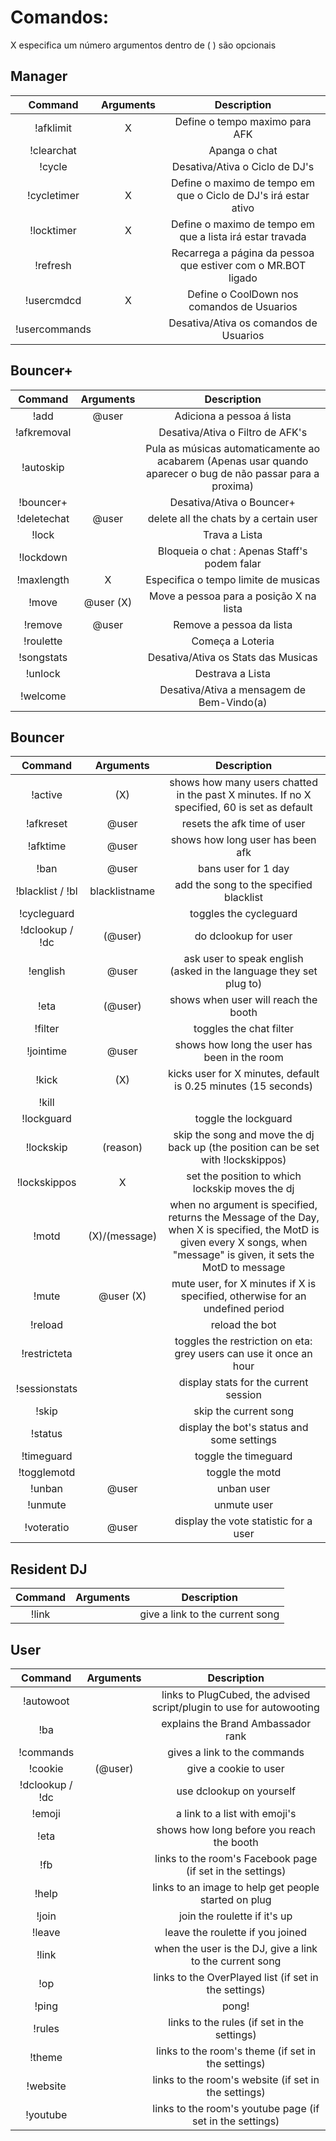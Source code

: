Comandos:
=========

X especifica um número
argumentos dentro de ( ) são opcionais


Manager
-------

|Command | Arguments |  Description |
|:------:|:---------:|:--------------------------------------:|
|!afklimit | X | Define o tempo maximo para AFK |
|!clearchat | | Apanga o chat |
|!cycle | | Desativa/Ativa o Ciclo de DJ's |
|!cycletimer | X | Define o maximo de tempo em que o Ciclo de DJ's irá estar ativo |
|!locktimer | X | Define o maximo de tempo em que a lista irá estar travada |
|!refresh | | Recarrega a página da pessoa que estiver com o MR.BOT ligado |
|!usercmdcd | X | Define o CoolDown nos comandos de Usuarios |
|!usercommands | | Desativa/Ativa os comandos de Usuarios |

Bouncer+
--------

|Command | Arguments |  Description |
|:------:|:---------:|:--------------------------------------:|
|!add | @user | Adiciona a pessoa á lista |
|!afkremoval | | Desativa/Ativa o Filtro de AFK's |
|!autoskip | | Pula as músicas automaticamente ao acabarem (Apenas usar quando aparecer o bug de não passar para a proxima) |
|!bouncer+ | | Desativa/Ativa o Bouncer+ |
|!deletechat | @user | delete all the chats by a certain user |
|!lock | | Trava a Lista |
|!lockdown | | Bloqueia o chat : Apenas Staff's podem falar |
|!maxlength | X | Especifica o tempo limite de musicas |
|!move | @user (X) | Move a pessoa para a posição X na lista |
|!remove | @user | Remove a pessoa da lista |
|!roulette | | Começa a Loteria |
|!songstats | | Desativa/Ativa os Stats das Musicas |
|!unlock | | Destrava a Lista |
|!welcome | | Desativa/Ativa a mensagem de Bem-Vindo(a) |

Bouncer
-------

|Command | Arguments |  Description |
|:------:|:---------:|:--------------------------------------:|
|!active | (X) | shows how many users chatted in the past X minutes. If no X specified, 60 is set as default |
|!afkreset | @user | resets the afk time of user |
|!afktime | @user | shows how long user has been afk |
|!ban | @user | bans user for 1 day |
|!blacklist / !bl | blacklistname | add the song to the specified blacklist
|!cycleguard | | toggles the cycleguard |
|!dclookup / !dc | (@user) | do dclookup for user |
|!english | @user | ask user to speak english (asked in the language they set plug to) |
|!eta | (@user) | shows when user will reach the booth |
|!filter | | toggles the chat filter |
|!jointime | @user | shows how long the user has been in the room |
|!kick | (X) | kicks user for X minutes, default is 0.25 minutes (15 seconds) |
|!kill | ||shut down the bot |
|!lockguard | | toggle the lockguard |
|!lockskip | (reason) | skip the song and move the dj back up (the position can be set with !lockskippos) |
|!lockskippos | X | set the position to which lockskip moves the dj |
|!motd | (X)/(message) | when no argument is specified, returns the Message of the Day, when X is specified, the MotD is given every X songs, when "message" is given, it sets the MotD to message |
|!mute | @user (X) | mute user, for X minutes if X is specified, otherwise for an undefined period |
|!reload | | reload the bot |
|!restricteta | | toggles the restriction on eta: grey users can use it once an hour |
|!sessionstats | | display stats for the current session |
|!skip | | skip the current song |
|!status | | display the bot's status and some settings |
|!timeguard | | toggle the timeguard |
|!togglemotd | | toggle the motd |
|!unban | @user | unban user |
|!unmute | | unmute user |
|!voteratio | @user | display the vote statistic for a user |

Resident DJ
-----------

|Command | Arguments |  Description |
|:------:|:---------:|:--------------------------------------:|
|!link | | give a link to the current song



User
----

|Command | Arguments |  Description |
|:------:|:---------:|:--------------------------------------:|
|!autowoot | | links to PlugCubed, the advised script/plugin to use for autowooting |
|!ba | | explains the Brand Ambassador rank |
|!commands | | gives a link to the commands |
|!cookie | (@user) | give a cookie to user |
|!dclookup / !dc | | use dclookup on yourself |
|!emoji | | a link to a list with emoji's |
|!eta | | shows how long before you reach the booth |
|!fb | | links to the room's Facebook page (if set in the settings) |
|!help | | links to an image to help get people started on plug |
|!join | | join the roulette if it's up |
|!leave | | leave the roulette if you joined |
|!link | | when the user is the DJ, give a link to the current song |
|!op | | links to the OverPlayed list (if set in the settings) |
|!ping | | pong! |
|!rules | | links to the rules (if set in the settings) |
|!theme | | links to the room's theme (if set in the settings) |
|!website | | links to the room's website (if set in the settings) |
|!youtube | | links to the room's youtube page (if set in the settings) |
